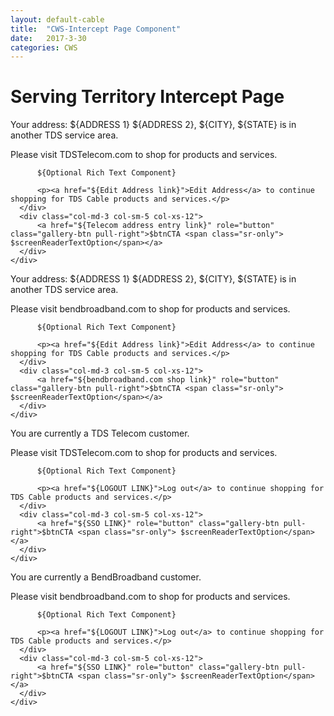 ```yaml
---
layout: default-cable
title:  "CWS-Intercept Page Component"
date:   2017-3-30
categories: CWS
---
```





<div class="container">
  <div class="row">
    <h1 class="page-header">Serving Territory Intercept Page</h1>
  </div>
</div>


<!--Serving Territory Intercept Message Component: User enters address in Telecom territory-->
<div class="container" >
  <div class="tds-alert tds-alert-warning" role="alert">
    <div class="row">
      <div class="col-md-9 col-sm-7 col-xs-12">
          <p>Your address:
            <span class="userGreeting-address">
            <span class="has-titleCase">${ADDRESS 1} ${ADDRESS 2}, ${CITY}</span>,
            <span class="has-allCaps">${STATE}</span>
            </span> is in another TDS service area.</p>
          <p>Please visit TDSTelecom.com to shop for products and services.</p>

          ${Optional Rich Text Component}

          <p><a href="${Edit Address link}">Edit Address</a> to continue shopping for TDS Cable products and services.</p>
      </div>
      <div class="col-md-3 col-sm-5 col-xs-12">
          <a href="${Telecom address entry link}" role="button" class="gallery-btn pull-right">$btnCTA <span class="sr-only"> $screenReaderTextOption</span></a>
      </div>
    </div>
  </div>
</div>
<!--Serving Territory Intercept Message Component: User enters address in Telecom territory end-->


<!--Serving Territory Intercept Message Component: User enters address in Telecom territory-->
<div class="container" >
  <div class="tds-alert tds-alert-warning" role="alert">
    <div class="row">
      <div class="col-md-9 col-sm-7 col-xs-12">
          <p>Your address:
            <span class="userGreeting-address">
            <span class="has-titleCase">${ADDRESS 1} ${ADDRESS 2}, ${CITY}</span>,
            <span class="has-allCaps">${STATE}</span>
            </span> is in another TDS service area.</p>
          <p>Please visit bendbroadband.com to shop for products and services.</p>

          ${Optional Rich Text Component}

          <p><a href="${Edit Address link}">Edit Address</a> to continue shopping for TDS Cable products and services.</p>
      </div>
      <div class="col-md-3 col-sm-5 col-xs-12">
          <a href="${bendbroadband.com shop link}" role="button" class="gallery-btn pull-right">$btnCTA <span class="sr-only"> $screenReaderTextOption</span></a>
      </div>
    </div>
  </div>
</div>
<!--Serving Territory Intercept Message Component: User enters address in Telecom territory end-->

<!--Login Intercept Message Component: User logs in as a current customer in Telecom territory -->
<div class="container" >
  <div class="tds-alert tds-alert-warning" role="alert">
    <div class="row">
      <div class="col-md-9 col-sm-7 col-xs-12">
          <p>You are currently a TDS Telecom customer.</p>
          <p>Please visit TDSTelecom.com to shop for products and services.</p>

          ${Optional Rich Text Component}

          <p><a href="${LOGOUT LINK}">Log out</a> to continue shopping for TDS Cable products and services.</p>
      </div>
      <div class="col-md-3 col-sm-5 col-xs-12">
          <a href="${SSO LINK}" role="button" class="gallery-btn pull-right">$btnCTA <span class="sr-only"> $screenReaderTextOption</span></a>
      </div>
    </div>
  </div>
</div>
<!--Login Intercept Message Component: User logs in as a current customer in Telecom territory end-->


<!--Login Intercept Message Component: User logs in as a current customer in Bend territory -->
<div class="container" >
  <div class="tds-alert tds-alert-warning" role="alert">
    <div class="row">
      <div class="col-md-9 col-sm-7 col-xs-12">
          <p>You are currently a BendBroadband customer.</p>
          <p>Please visit bendbroadband.com to shop for products and services.</p>

          ${Optional Rich Text Component}

          <p><a href="${LOGOUT LINK}">Log out</a> to continue shopping for TDS Cable products and services.</p>
      </div>
      <div class="col-md-3 col-sm-5 col-xs-12">
          <a href="${SSO LINK}" role="button" class="gallery-btn pull-right">$btnCTA <span class="sr-only"> $screenReaderTextOption</span></a>
      </div>
    </div>
  </div>
</div>
<!--Login Intercept Message Component: User logs in as a current customer in Bend territory  end-->

<div style="height:50px"></div>
